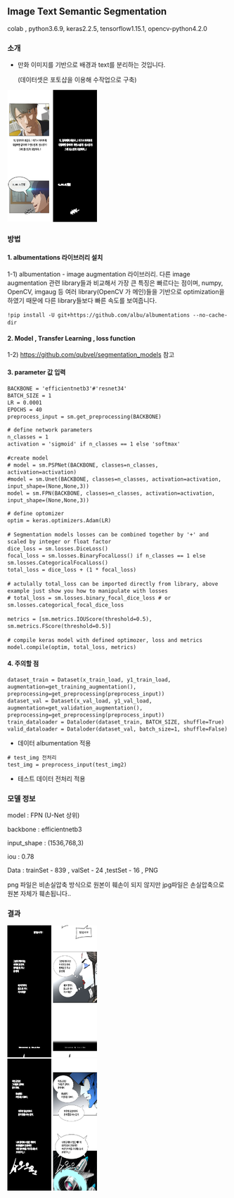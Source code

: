 ## Image Text Semantic Segmentation

 colab , python3.6.9, keras2.2.5, tensorflow1.15.1, opencv-python4.2.0 



### 소개

- 만화 이미지를 기반으로 배경과 text를 분리하는 것입니다. 

  (데이터셋은 포토샵을 이용해 수작업으로 구축)

<img src="./image/1_2_003.jpg" width="100" height="300">                         <img src="./image/1_2_003_mask.jpg" width="100" height="300">


### 방법

#### 1. albumentations 라이브러리 설치 

1-1) albumentation - image augmentation 라이브러리. 다른 image augmentation 관련 library들과 비교해서 가장 큰 특징은 빠르다는 점이며, numpy, OpenCV, imgaug 등 여러 library(OpenCV 가 메인)들을 기반으로 optimization을 하였기 때문에 다른 library들보다 빠른 속도를 보여줍니다.

`!pip install -U git+https://github.com/albu/albumentations --no-cache-dir`

#### 2. Model , Transfer Learning , loss function 

1-2) https://github.com/qubvel/segmentation_models  참고

#### 3. parameter 값 입력

```
BACKBONE = 'efficientnetb3'#'resnet34'
BATCH_SIZE = 1
LR = 0.0001
EPOCHS = 40
preprocess_input = sm.get_preprocessing(BACKBONE)
```

```
# define network parameters
n_classes = 1
activation = 'sigmoid' if n_classes == 1 else 'softmax'

#create model
# model = sm.PSPNet(BACKBONE, classes=n_classes, activation=activation)
#model = sm.Unet(BACKBONE, classes=n_classes, activation=activation, input_shape=(None,None,3))
model = sm.FPN(BACKBONE, classes=n_classes, activation=activation, input_shape=(None,None,3))
```

```
# define optomizer
optim = keras.optimizers.Adam(LR)

# Segmentation models losses can be combined together by '+' and scaled by integer or float factor
dice_loss = sm.losses.DiceLoss()
focal_loss = sm.losses.BinaryFocalLoss() if n_classes == 1 else sm.losses.CategoricalFocalLoss()
total_loss = dice_loss + (1 * focal_loss)

# actulally total_loss can be imported directly from library, above example just show you how to manipulate with losses
# total_loss = sm.losses.binary_focal_dice_loss # or sm.losses.categorical_focal_dice_loss 

metrics = [sm.metrics.IOUScore(threshold=0.5), sm.metrics.FScore(threshold=0.5)]

# compile keras model with defined optimozer, loss and metrics
model.compile(optim, total_loss, metrics)
```

#### 4. 주의할 점 

```
dataset_train = Dataset(x_train_load, y1_train_load, augmentation=get_training_augmentation(), preprocessing=get_preprocessing(preprocess_input))
dataset_val = Dataset(x_val_load, y1_val_load, augmentation=get_validation_augmentation(), preprocessing=get_preprocessing(preprocess_input))
train_dataloader = Dataloder(dataset_train, BATCH_SIZE, shuffle=True)
valid_dataloader = Dataloder(dataset_val, batch_size=1, shuffle=False)
```

- 데이터 albumentation 적용

```
# test_img 전처리
test_img = preprocess_input(test_img2)
```

- 테스트 데이터 전처리 적용 



### 모델 정보

model : FPN (U-Net 상위)

backbone : efficientnetb3

input_shape : (1536,768,3)

iou : 0.78 

Data : trainSet - 839  , valSet - 24 ,testSet - 16 , PNG

png 파일은 비손실압축 방식으로 원본이 훼손이 되지 않지만 jpg파일은 손실압축으로 원본 자체가 훼손됩니다..

### 결과 

<img src="./image/8.jpg" width="100" height="300">  <img src="./image/8-t.jpg" width="100" height="300">  
<img src="./image/13.jpg" width="100" height="300">  <img src="./image/13-t.jpg" width="100" height="300">
